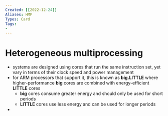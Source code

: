 ```yaml
---
Created: [[2022-12-24]]
Aliases: HMP
Types: Card
Tags: 
- 
---
```

# Heterogeneous multiprocessing
- systems are designed using cores that run the same instruction set, yet vary in terms of their clock speed and power management
- for ARM processors that support it, this is known as **big.LITTLE** where higher-performance **big** cores are combined with energy-efficient **LITTLE** cores
  - **big** cores consume greater energy and should only be used for short periods
  - **LITTLE** cores use less energy and can be used for longer periods
- 